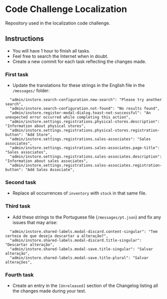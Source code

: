   # Code Challenge Localization 

  Repository used in the localization code challenge.

  ## Instructions
  - You will have 1 hour to finish all tasks.
  - Feel free to search the Internet when in doubt.
  - Create a new commit for each task reflecting the changes made.

  ### First task
  - Update the translations for these strings in the English file in the `/messages/` folder:
  
  ```
    "admin/instore.search-configuration.new-search": "Please try another search",
    "admin/instore.search-configuration.not-found": "No results found",
    "admin/instore.register-modal-dialog.toast-not-successful": "An unexpected error occurred while completing this action",
    "admin/instore.settings.registrations.physical-stores.description": "Information about physical stores",
    "admin/instore.settings.registrations.physical-stores.registration-button": "Add Store",
    "admin/instore.settings.registrations.sales-associates": "Sales associates",
    "admin/instore.settings.registrations.sales-associates.page-title": "Sales associates",
    "admin/instore.settings.registrations.sales-associates.description": "Information about sales associates",
    "admin/instore.settings.registrations.sales-associates.registration-button": "Add Sales Associate",
  ```

  ### Second task
  - Replace all occurrences of `inventory` with `stock` in that same file.
  
  ### Third task
  - Add these strings to the Portuguese file (`/messages/pt.json`) and fix any issues that may arise:
  
  ```
    "admin/instore.shared-labels.modal-discard.content-singular": "Tem certeza de que deseja descartar a alteração?",
    "admin/instore.shared-labels.modal-discard.title-singular": "Descartar alteração",
    "admin/instore.shared-labels.modal-save.title-singular": "Salvar alteração",
    "admin/instore.shared-labels.modal-save.title-plural": "Salvar alterações",
  ```

  ### Fourth task
  - Create an entry in the `[Unreleased]` section of the Changelog listing all the changes made during your test.